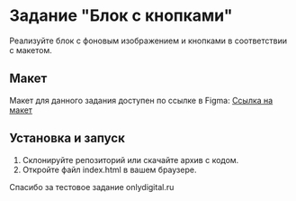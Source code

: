 # Задание "Блок с кнопками"

Реализуйте блок с фоновым изображением и кнопками в соответствии с макетом.

## Макет
Макет для данного задания доступен по ссылке в Figma: [Ссылка на макет](https://www.figma.com/file/3gcKt8coTeNhFGnHuHWzjr/%D0%A1%D1%82%D0%B0%D0%B6%D0%B8%D1%80%D0%BE%D0%B2%D0%BA%D0%B0---%D0%A2%D0%B5%D1%81%D1%82%D0%BE%D0%B2%D0%BE%D0%B2%D0%B5-%D0%B7%D0%B0%D0%B4%D0%B0%D0%BD%D0%B8%D0%B5?type=design&node-id=0%3A1&mode=design&t=vrGHG3JQdFUgm3Da-1)

## Установка и запуск
1. Склонируйте репозиторий или скачайте архив с кодом.
2. Откройте файл index.html в вашем браузере.

Спасибо за тестовое задание onlydigital.ru 